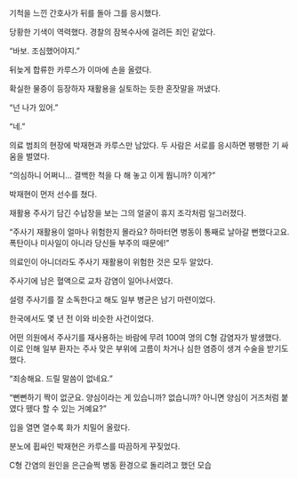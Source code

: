 기척을 느낀 간호사가 뒤를 돌아 그를 응시했다.

당황한 기색이 역력했다. 경찰의 잠복수사에 걸려든 죄인 같았다.

“바보. 조심했어야지.”

뒤늦게 합류한 카루스가 이마에 손을 올렸다.

확실한 물증이 등장하자 재활용을 실토하는 듯한 혼잣말을 꺼냈다.

“넌 나가 있어.”

“네.”

의료 범죄의 현장에 박재현과 카루스만 남았다. 두 사람은 서로를 응시하면 팽팽한 기 싸움을 벌였다.

“의심하니 어쩌니… 결백한 척을 다 해 놓고 이게 뭡니까? 이게?”

박재현이 먼저 선수를 쳤다.

재활용 주사기 담긴 수납장을 보는 그의 얼굴이 휴지 조각처럼 일그러졌다.

“주사기 재활용이 얼마나 위험한지 몰라요? 하마터면 병동이 통째로 날아갈 뻔했다고요. 폭탄이나 미사일이 아니라 당신들 부주의 때문에!”

의료인이 아니더라도 주사기 재활용이 위험한 것은 모두 알았다.

주사기에 남은 혈액으로 교차 감염이 일어나서였다.

설령 주사기를 잘 소독한다고 해도 일부 병균은 남기 마련이었다.

한국에서도 몇 년 전 이와 비슷한 사건이었다.

어떤 의원에서 주사기를 재사용하는 바람에 무려 100여 명의 C형 감염자가 발생했다. 이로 인해 일부 환자는 주사 맞은 부위에 고름이 차거나 심한 염증이 생겨 수술을 받기도 했다.

“죄송해요. 드릴 말씀이 없네요.”

“뻔뻔하기 짝이 없군요. 양심이라는 게 있습니까? 없습니까? 아니면 양심이 거즈처럼 붙였다 뗐다 할 수 있는 거예요?”

입을 열면 열수록 화가 치밀어 올랐다.

분노에 휩싸인 박재현은 카루스를 따끔하게 꾸짖었다.

C형 간염의 원인을 은근슬쩍 병동 환경으로 돌리려고 했던 모습